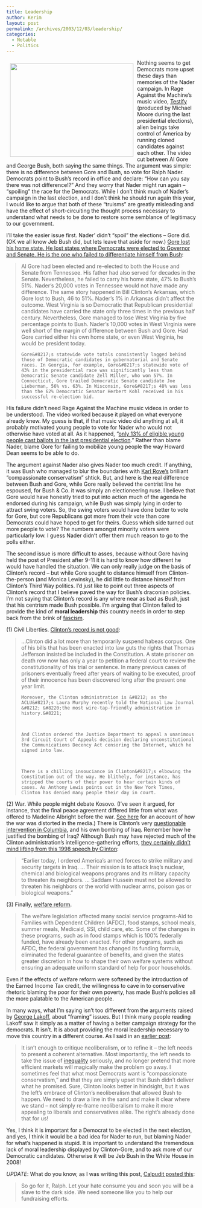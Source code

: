 ```yaml
---
title: Leadership
author: Kerim
layout: post
permalink: /archives/2003/12/03/leadership/
categories:
  - Notable
  - Politics
---
```

<img src="http://test.oxus.net/images/bushgore.jpg" height="247" width="327" align="left" border="0" hspace="10" vspace="10" />Nothing seems to get Democrats more upset these days than memories of the Nader campaign. In Rage Against the Machine&#8217;s music video, <a href="http://www.corporatecrime.org/media.htm#" onclick="_gaq.push(['_trackEvent', 'outbound-article', 'http://www.corporatecrime.org/media.htm#', 'Testify']);" >Testify</a> (produced by Michael Moore during the last presidential elections), alien beings take control of America by running cloned candidates against each other. The video cut between Al Gore and George Bush, both saying the same things. The argument was simple: there is no difference between Gore and Bush, so vote for Ralph Nader. Democrats point to Bush&#8217;s record in office and declare: &#8220;How can you say there was not difference!?&#8221; And they worry that Nader might run again &#8211; &#8220;spoiling&#8221; the race for the Democrats. While I don&#8217;t think much of Nader&#8217;s campaign in the last election, and I don&#8217;t think he should run again this year, I would like to argue that both of these &#8220;truisms&#8221; are greatly misleading and have the effect of short-circuiting the thought process necessary to understand what needs to be done to restore some semblance of legitimacy to our government.

I&#8217;ll take the easier issue first. Nader&#8217; didn&#8217;t &#8220;spoil&#8221; the elections &#8211; Gore did. (OK we all know Jeb Bush did, but lets leave that aside for now.) <a href="http://www.greens.org/s-r/25/25-03.html" onclick="_gaq.push(['_trackEvent', 'outbound-article', 'http://www.greens.org/s-r/25/25-03.html', 'Gore lost his home state. He lost states where Democrats were elected to Governor and Senate. He is the one who failed to differentiate himself from Bush']);" >Gore lost his home state. He lost states where Democrats were elected to Governor and Senate. He is the one who failed to differentiate himself from Bush</a>:


>   Al Gore had been elected and re-elected to both the House and Senate from Tennessee. His father had also served for decades in the Senate. Nevertheless, he failed to carry his home state, 47% to Bush&#8217;s 51%. Nader&#8217;s 20,000 votes in Tennessee would not have made any difference. The same story happened in Bill Clinton&#8217;s Arkansas, which Gore lost to Bush, 46 to 51%. Nader&#8217;s 1% in Arkansas didn&#8217;t affect the outcome. West Virginia is so Democratic that Republican presidential candidates have carried the state only three times in the previous half century. Nevertheless, Gore managed to lose West Virginia by five percentage points to Bush. Nader&#8217;s 10,000 votes in West Virginia were well short of the margin of difference between Bush and Gore. Had Gore carried either his own home state, or even West Virginia, he would be president today. 
>   
>   
>     Gore&#8217;s statewide vote totals consistently lagged behind those of Democratic candidates in gubernatorial and Senate races. In Georgia, for example, Gore&#8217;s statewide vote of 43% in the presidential race was significantly less than Democratic Senate candidate Zell Miller, who won 57%. In Connecticut, Gore trailed Democratic Senate candidate Joe Lieberman, 56% vs. 63%. In Wisconsin, Gore&#8217;s 48% was less than the 62% Democratic Senator Herbert Kohl received in his successful re-election bid.
>   


His failure didn&#8217;t need Rage Against the Machine music videos in order to be understood. The video worked because it played on what everyone already knew. My guess is that, if that music video did anything at all, it probably motivated young people to vote for Nader who would not otherwise have voted at all. As it happened, &#8220;<a href="http://www.commondreams.org/views03/1112-10.htm" onclick="_gaq.push(['_trackEvent', 'outbound-article', 'http://www.commondreams.org/views03/1112-10.htm', 'only 13% of eligible young people cast ballots in the last presidential election']);" >only 13% of eligible young people cast ballots in the last presidential election</a>.&#8221; Rather than blame Nader, blame Gore for failing to mobilize young people the way Howard Dean seems to be able to do.

The argument against Nader also gives Nader too much credit. If anything, it was Bush who managed to blur the boundaries with <a href="http://www.guerrillanews.com/media/doc1837.html" onclick="_gaq.push(['_trackEvent', 'outbound-article', 'http://www.guerrillanews.com/media/doc1837.html', 'Karl Rove&#8217;s']);" >Karl Rove&#8217;s</a> brilliant &#8220;compassionate conservatism&#8221; shtick. But, and here is the real difference between Bush and Gore, while Gore really believed the centrist line he espoused, for Bush & Co. it was simply an electioneering ruse. I believe that Gore would have honestly tried to put into action much of the agenda he endorsed during his campaign, while Bush was simply lying in order to attract swing voters. So, the swing voters would have done better to vote for Gore, but core Republicans got more from their vote than core Democrats could have hoped to get for theirs. Guess which side turned out more people to vote? The numbers amongst minority voters were particularly low. I guess Nader didn&#8217;t offer them much reason to go to the polls either.

The second issue is more difficult to asses, because without Gore having held the post of President after 9-11 it is hard to know how different he would have handled the situation. We can only really judge on the basis of Clinton&#8217;s record &#8211; but while Gore sought to distance himself from Clinton-the-person (and Monica Lewinsky), he did little to distance himself from Clinton&#8217;s Third Way politics. I&#8217;d just like to point out three aspects of Clinton&#8217;s record that I believe paved the way for Bush&#8217;s draconian policies. I&#8217;m not saying that Clinton&#8217;s record is any where near as bad as Bush, just that his centrism made Bush possible. I&#8217;m arguing that Clinton failed to provide the kind of **moral leadership** this country needs in order to step back from the brink of <a href="http://test.oxus.net/archives/000026.html" onclick="_gaq.push(['_trackEvent', 'outbound-article', 'http://test.oxus.net/archives/000026.html', 'fascism']);" >fascism</a>.

(1) Civil Liberties. <a href="http://www.talkleft.com/archives/001491.html" onclick="_gaq.push(['_trackEvent', 'outbound-article', 'http://www.talkleft.com/archives/001491.html', 'Clinton&#8217;s record is not good']);" >Clinton&#8217;s record is not good</a>:


>   &#8230;Clinton did a lot more than temporarily suspend habeas corpus. One of his bills that has been enacted into law guts the rights that Thomas Jefferson insisted be included in the Constitution. A state prisoner on death row now has only a year to petition a federal court to review the constitutionality of his trial or sentence. In many previous cases of prisoners eventually freed after years of waiting to be executed, proof of their innocence has been discovered long after the present one year limit. 
>   
>   
>     Moreover, the Clinton administration is &#8212; as the ACLU&#8217;s Laura Murphy recently told the National Law Journal &#8212; &#8220;the most wire-tap-friendly administration in history.&#8221;
>   
>   
>   
>     And Clinton ordered the Justice Department to appeal a unanimous 3rd Circuit Court of Appeals decision declaring unconstitutional the Communications Decency Act censoring the Internet, which he signed into law.
>   
>   
>   
>     There is a chilling insouciance in Clinton&#8217;s elbowing the Constitution out of the way. He blithely, for instance, has stripped the courts of their power to hear certain kinds of cases. As Anthony Lewis points out in the New York Times, Clinton has denied many people their day in court.
>   


(2) War. While people might debate Kosovo. (I&#8217;ve seen it argued, for instance, that the final peace agreement differed little from what was offered to Madeline Albright before the war. <a href="http://www.fair.org/articles/hammond-times.html" onclick="_gaq.push(['_trackEvent', 'outbound-article', 'http://www.fair.org/articles/hammond-times.html', 'See here']);" >See here</a> for an account of how the war was distorted in the media.) There is Clinton&#8217;s very <a href="http://www.commondreams.org/views/031800-105.htm" onclick="_gaq.push(['_trackEvent', 'outbound-article', 'http://www.commondreams.org/views/031800-105.htm', 'questionable intervention in Columbia']);" >questionable intervention in Columbia</a>, and his own bombing of Iraq. Remember how he justified the bombing of Iraq? Although Bush may have rejected much of the Clinton administration&#8217;s intelligence-gathering efforts, <a href="http://www.worldnetdaily.com/news/article.asp?ARTICLE_ID=31143" onclick="_gaq.push(['_trackEvent', 'outbound-article', 'http://www.worldnetdaily.com/news/article.asp?ARTICLE_ID=31143', 'they certainly didn&#8217;t mind lifting from this 1998 speech by Clinton']);" >they certainly didn&#8217;t mind lifting from this 1998 speech by Clinton</a>:


>   &#8220;Earlier today, I ordered America&#8217;s armed forces to strike military and security targets in Iraq. &#8230; Their mission is to attack Iraq&#8217;s nuclear, chemical and biological weapons programs and its military capacity to threaten its neighbors. &#8230; Saddam Hussein must not be allowed to threaten his neighbors or the world with nuclear arms, poison gas or biological weapons.&#8221;


(3) Finally, <a href="http://www.greens.org/s-r/12/12-15.html" onclick="_gaq.push(['_trackEvent', 'outbound-article', 'http://www.greens.org/s-r/12/12-15.html', 'welfare reform']);" >welfare reform</a>.


>   The welfare legislation affected many social service programs-Aid to Families with Dependent Children (AFDC), food stamps, school meals, summer meals, Medicaid, SSI, child care, etc. Some of the changes in these programs, such as in food stamps which is 100% federally funded, have already been enacted. For other programs, such as AFDC, the federal government has changed its funding formula, eliminated the federal guarantee of benefits, and given the states greater discretion in how to shape their own welfare systems without ensuring an adequate uniform standard of help for poor households.


Even if the effects of welfare reform were softened by the introduction of the Earned Income Tax credit, the willingness to cave in to conservative rhetoric blaming the poor for their own poverty, has made Bush&#8217;s policies all the more palatable to the American people.

In many ways, what I&#8217;m saying isn&#8217;t too different from the arguments raised by <a href="http://www.berkeley.edu/news/media/releases/2003/10/27_lakoff.shtml" onclick="_gaq.push(['_trackEvent', 'outbound-article', 'http://www.berkeley.edu/news/media/releases/2003/10/27_lakoff.shtml', 'George Lakoff']);" >George Lakoff</a>, about &#8220;framing&#8221; issues. But I think many people reading Lakoff saw it simply as a matter of having a better campaign strategy for the democrats. It isn&#8217;t. It is about providing the moral leadership necessary to move this country in a different course. As I said in an <a href="http://test.oxus.net/archives/000231.html" onclick="_gaq.push(['_trackEvent', 'outbound-article', 'http://test.oxus.net/archives/000231.html', 'earlier post']);" >earlier post</a>:


>   It isn&#8217;t enough to critique neoliberalism, or to refine it &#8211; the left needs to present a coherent alternative. Most importantly, the left needs to take the issue of <a href="http://www.inequality.org/" onclick="_gaq.push(['_trackEvent', 'outbound-article', 'http://www.inequality.org/', 'inequality']);" >inequality</a> seriously, and no longer pretend that more efficient markets will magically make the problem go away. I sometimes feel that what most Democrats want is &#8220;compassionate conservatism,&#8221; and that they are simply upset that Bush didn&#8217;t deliver what he promised. Sure, Clinton looks better in hindsight, but it was the left&#8217;s embrace of Clinton&#8217;s neoliberalism that allowed Bush to happen. We need to draw a line in the sand and make it clear where we stand &#8211; not simply re-frame neoliberalism to make it more appealing to liberals and conservatives alike. The right&#8217;s already done that for us!


Yes, I think it is important for a Democrat to be elected in the next election, and yes, I think it would be a bad idea for Nader to run, but blaming Nader for what&#8217;s happened is stupid. It is important to understand the tremendous lack of moral leadership displayed by Clinton-Gore, and to ask more of our Democratic candidates. Otherwise it will be Jeb Bush in the White House in 2008!

*UPDATE*: What do you know, as I was writing this post, <a href="http://www.calpundit.com/archives/002772.html" onclick="_gaq.push(['_trackEvent', 'outbound-article', 'http://www.calpundit.com/archives/002772.html', 'Calpudit posted this']);" >Calpudit posted this</a>:


>   So go for it, Ralph. Let your hate consume you and soon you will be a slave to the dark side. We need someone like you to help our fundraising efforts.


